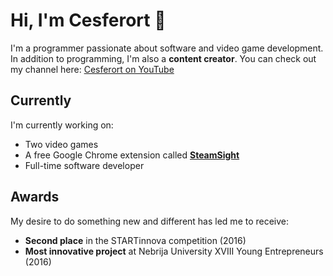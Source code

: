 # Hi, I'm Cesferort 👋

I'm a programmer passionate about software and video game development. In addition to programming, I'm also a **content creator**. You can check out my channel here: [Cesferort on YouTube](https://www.youtube.com/c/Cesferort)

## Currently

I'm currently working on:  
- Two video games  
- A free Google Chrome extension called **[SteamSight](https://github.com/Cesferort/SteamSight)**
- Full-time software developer

## Awards

My desire to do something new and different has led me to receive:  
- **Second place** in the STARTinnova competition (2016)  
- **Most innovative project** at Nebrija University XVIII Young Entrepreneurs (2016)
